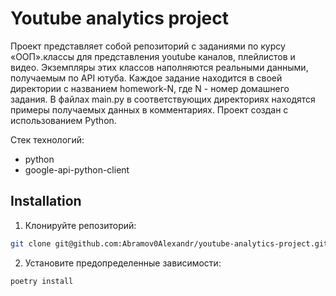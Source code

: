 # Youtube analytics project

Проект представляет собой репозиторий с заданиями по курсу «ООП».классы для представления youtube каналов, плейлистов и видео. 
Экземпляры этих классов наполняются реальными данными, получаемым по API ютуба. Каждое задание находится в своей директории с названием homework-N, где N - номер домашнего задания. В файлах main.py в соответствующих директориях находятся примеры получаемых данных в комментариях. Проект создан с использованием Python.

Стек технологий:
   - python
   - google-api-python-client

## Installation

 1. Клонируйте репозиторий:

   ```bash
   git clone git@github.com:Abramov0Alexandr/youtube-analytics-project.git
   ```

 2. Установите предопределенные зависимости:

   ```bash
   poetry install
   ```
